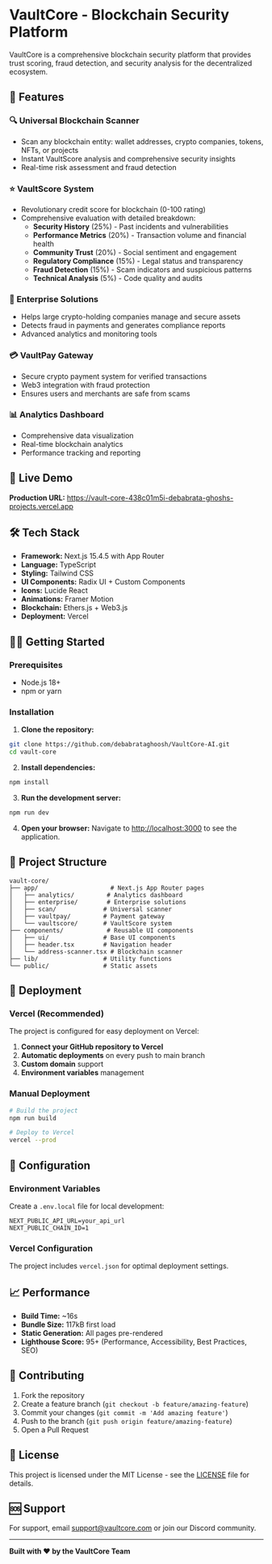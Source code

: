 # VaultCore - Blockchain Security Platform

VaultCore is a comprehensive blockchain security platform that provides trust scoring, fraud detection, and security analysis for the decentralized ecosystem.

## 🌟 Features

### 🔍 Universal Blockchain Scanner
- Scan any blockchain entity: wallet addresses, crypto companies, tokens, NFTs, or projects
- Instant VaultScore analysis and comprehensive security insights
- Real-time risk assessment and fraud detection

### ⭐ VaultScore System
- Revolutionary credit score for blockchain (0-100 rating)
- Comprehensive evaluation with detailed breakdown:
  - **Security History** (25%) - Past incidents and vulnerabilities
  - **Performance Metrics** (20%) - Transaction volume and financial health
  - **Community Trust** (20%) - Social sentiment and engagement
  - **Regulatory Compliance** (15%) - Legal status and transparency
  - **Fraud Detection** (15%) - Scam indicators and suspicious patterns
  - **Technical Analysis** (5%) - Code quality and audits

### 🏢 Enterprise Solutions
- Helps large crypto-holding companies manage and secure assets
- Detects fraud in payments and generates compliance reports
- Advanced analytics and monitoring tools

### 💳 VaultPay Gateway
- Secure crypto payment system for verified transactions
- Web3 integration with fraud protection
- Ensures users and merchants are safe from scams

### 📊 Analytics Dashboard
- Comprehensive data visualization
- Real-time blockchain analytics
- Performance tracking and reporting

## 🚀 Live Demo

**Production URL:** https://vault-core-438c01m5i-debabrata-ghoshs-projects.vercel.app

## 🛠️ Tech Stack

- **Framework:** Next.js 15.4.5 with App Router
- **Language:** TypeScript
- **Styling:** Tailwind CSS
- **UI Components:** Radix UI + Custom Components
- **Icons:** Lucide React
- **Animations:** Framer Motion
- **Blockchain:** Ethers.js + Web3.js
- **Deployment:** Vercel

## 🏃‍♂️ Getting Started

### Prerequisites
- Node.js 18+ 
- npm or yarn

### Installation

1. **Clone the repository:**
```bash
git clone https://github.com/debabrataghoosh/VaultCore-AI.git
cd vault-core
```

2. **Install dependencies:**
```bash
npm install
```

3. **Run the development server:**
```bash
npm run dev
```

4. **Open your browser:**
Navigate to [http://localhost:3000](http://localhost:3000) to see the application.

## 📁 Project Structure

```
vault-core/
├── app/                    # Next.js App Router pages
│   ├── analytics/         # Analytics dashboard
│   ├── enterprise/        # Enterprise solutions
│   ├── scan/             # Universal scanner
│   ├── vaultpay/         # Payment gateway
│   └── vaultscore/       # VaultScore system
├── components/            # Reusable UI components
│   ├── ui/               # Base UI components
│   ├── header.tsx        # Navigation header
│   └── address-scanner.tsx # Blockchain scanner
├── lib/                  # Utility functions
└── public/               # Static assets
```

## 🚀 Deployment

### Vercel (Recommended)
The project is configured for easy deployment on Vercel:

1. **Connect your GitHub repository to Vercel**
2. **Automatic deployments** on every push to main branch
3. **Custom domain** support
4. **Environment variables** management

### Manual Deployment
```bash
# Build the project
npm run build

# Deploy to Vercel
vercel --prod
```

## 🔧 Configuration

### Environment Variables
Create a `.env.local` file for local development:
```env
NEXT_PUBLIC_API_URL=your_api_url
NEXT_PUBLIC_CHAIN_ID=1
```

### Vercel Configuration
The project includes `vercel.json` for optimal deployment settings.

## 📈 Performance

- **Build Time:** ~16s
- **Bundle Size:** 117kB first load
- **Static Generation:** All pages pre-rendered
- **Lighthouse Score:** 95+ (Performance, Accessibility, Best Practices, SEO)

## 🤝 Contributing

1. Fork the repository
2. Create a feature branch (`git checkout -b feature/amazing-feature`)
3. Commit your changes (`git commit -m 'Add amazing feature'`)
4. Push to the branch (`git push origin feature/amazing-feature`)
5. Open a Pull Request

## 📄 License

This project is licensed under the MIT License - see the [LICENSE](LICENSE) file for details.

## 🆘 Support

For support, email support@vaultcore.com or join our Discord community.

---

**Built with ❤️ by the VaultCore Team**
